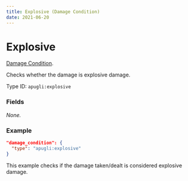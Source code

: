 ```yaml
---
title: Explosive (Damage Condition)
date: 2021-06-20
---
```


# Explosive

[Damage Condition](../damage_condition_types.md).

Checks whether the damage is explosive damage.

Type ID: `apugli:explosive`

### Fields

*None.*


### Example
```json
"damage_condition": {
  "type": "apugli:explosive"
}
```
This example checks if the damage taken/dealt is considered explosive damage.